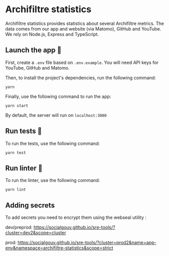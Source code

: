 # Archifiltre statistics

Archifiltre statistics provides statistics about several Archifiltre metrics. The data comes from our app and website (via Matomo), GitHub and YouTube. We rely on Node.js, Express and TypeScript.

## Launch the app 🚀

First, create a `.env` file based on `.env.example`. You will need API keys for YouTube, GitHub and Matomo.

Then, to install the project's dependencies, run the following command:

```
yarn
```

Finally, use the following command to run the app:

```
yarn start
```

By default, the server will run on `localhost:3000`

## Run tests 🧪

To run the tests, use the following command:

```
yarn test
```

## Run linter 💄

To run the linter, use the following command:

```
yarn lint
```

## Adding secrets

To add secrets you need to encrypt them using the webseal utility :

dev/preprod: https://socialgouv.github.io/sre-tools/?cluster=dev2&scope=cluster

prod: https://socialgouv.github.io/sre-tools/?cluster=prod2&name=app-env&namespace=archifiltre-statistics&scope=strict


